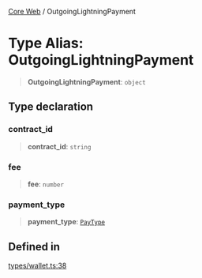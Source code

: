 [Core Web](../globals.md) / OutgoingLightningPayment

# Type Alias: OutgoingLightningPayment

> **OutgoingLightningPayment**: `object`

## Type declaration

### contract_id

> **contract_id**: `string`

### fee

> **fee**: `number`

### payment_type

> **payment_type**: [`PayType`](PayType.md)

## Defined in

[types/wallet.ts:38](https://github.com/fedimint/fedimint-sdk/blob/451b02527305a23fec3a269d39bde9a3ec377df2/packages/core/src/types/wallet.ts#L38)
